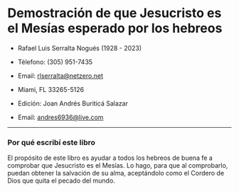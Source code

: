 # Demostración de que Jesucristo es el Mesías esperado por los hebreos

- Rafael Luis Serralta Nogués (1928 - 2023)
- Télefono: (305) 951-7435
- Email: rlserralta@netzero.net
- Miami, FL 33265-5126


- Edición: Joan Andrés Buriticá Salazar
- Email: andres6936@live.com

------

###  Por qué escribí este libro

El propósito de este libro es ayudar a todos los hebreos de buena fe a
comprobar que Jesucristo es el Mesías. Lo hago, para que al comprobarlo,
puedan obtener la salvación de su alma, aceptándolo como el Cordero de
Dios que quita el pecado del mundo.